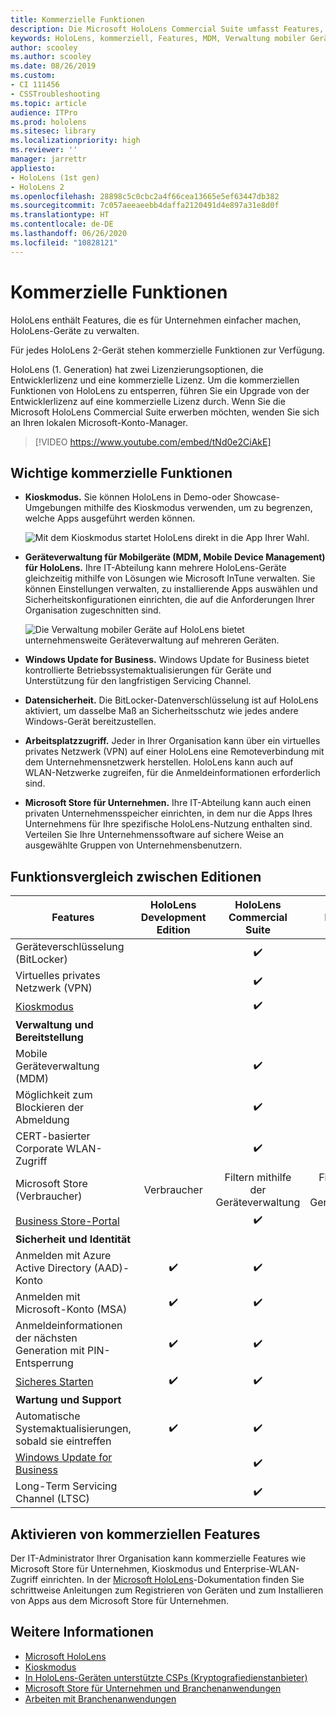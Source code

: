 ```yaml
---
title: Kommerzielle Funktionen
description: Die Microsoft HoloLens Commercial Suite umfasst Features, die es für Unternehmen einfacher machen, HoloLens-Geräte zu verwalten. HoloLens 2-Geräte sind standardmäßig mit kommerziellen Funktionen ausgestattet.
keywords: HoloLens, kommerziell, Features, MDM, Verwaltung mobiler Geräte, Kioskmodus
author: scooley
ms.author: scooley
ms.date: 08/26/2019
ms.custom:
- CI 111456
- CSSTroubleshooting
ms.topic: article
audience: ITPro
ms.prod: hololens
ms.sitesec: library
ms.localizationpriority: high
ms.reviewer: ''
manager: jarrettr
appliesto:
- HoloLens (1st gen)
- HoloLens 2
ms.openlocfilehash: 28898c5c0cbc2a4f66cea13665e5ef63447db382
ms.sourcegitcommit: 7c057aeeaeebb4daffa2120491d4e897a31e8d0f
ms.translationtype: HT
ms.contentlocale: de-DE
ms.lasthandoff: 06/26/2020
ms.locfileid: "10828121"
---
```

# Kommerzielle Funktionen

HoloLens enthält Features, die es für Unternehmen einfacher machen, HoloLens-Geräte zu verwalten.

Für jedes HoloLens 2-Gerät stehen kommerzielle Funktionen zur Verfügung.

HoloLens (1. Generation) hat zwei Lizenzierungsoptionen, die Entwicklerlizenz und eine kommerzielle Lizenz. Um die kommerziellen Funktionen von HoloLens zu entsperren, führen Sie ein Upgrade von der Entwicklerlizenz auf eine kommerzielle Lizenz durch. Wenn Sie die Microsoft HoloLens Commercial Suite erwerben möchten, wenden Sie sich an Ihren lokalen Microsoft-Konto-Manager.

>[!VIDEO https://www.youtube.com/embed/tNd0e2CiAkE]

## Wichtige kommerzielle Funktionen

- **Kioskmodus.** Sie können HoloLens in Demo-oder Showcase-Umgebungen mithilfe des Kioskmodus verwenden, um zu begrenzen, welche Apps ausgeführt werden können.

  ![Mit dem Kioskmodus startet HoloLens direkt in die App Ihrer Wahl.](images/201608-kioskmode-400px.png)

- **Geräteverwaltung für Mobilgeräte (MDM, Mobile Device Management) für HoloLens.** Ihre IT-Abteilung kann mehrere HoloLens-Geräte gleichzeitig mithilfe von Lösungen wie Microsoft InTune verwalten. Sie können Einstellungen verwalten, zu installierende Apps auswählen und Sicherheitskonfigurationen einrichten, die auf die Anforderungen Ihrer Organisation zugeschnitten sind.

  ![Die Verwaltung mobiler Geräte auf HoloLens bietet unternehmensweite Geräteverwaltung auf mehreren Geräten.](images/201608-enterprisemanagement-400px.png)

- **Windows Update for Business.** Windows Update for Business bietet kontrollierte Betriebssystemaktualisierungen für Geräte und Unterstützung für den langfristigen Servicing Channel.
- **Datensicherheit.** Die BitLocker-Datenverschlüsselung ist auf HoloLens aktiviert, um dasselbe Maß an Sicherheitsschutz wie jedes andere Windows-Gerät bereitzustellen.
- **Arbeitsplatzzugriff.** Jeder in Ihrer Organisation kann über ein virtuelles privates Netzwerk (VPN) auf einer HoloLens eine Remoteverbindung mit dem Unternehmensnetzwerk herstellen. HoloLens kann auch auf WLAN-Netzwerke zugreifen, für die Anmeldeinformationen erforderlich sind.
- **Microsoft Store für Unternehmen.** Ihre IT-Abteilung kann auch einen privaten Unternehmensspeicher einrichten, in dem nur die Apps Ihres Unternehmens für Ihre spezifische HoloLens-Nutzung enthalten sind. Verteilen Sie Ihre Unternehmenssoftware auf sichere Weise an ausgewählte Gruppen von Unternehmensbenutzern.

## Funktionsvergleich zwischen Editionen

|Features |HoloLens Development Edition |HoloLens Commercial Suite |HoloLens 2 |
|---|:---:|:---:|:---:|
|Geräteverschlüsselung (BitLocker) | |✔️ |✔️ |
|Virtuelles privates Netzwerk (VPN) | |✔️ |✔️ |
|[Kioskmodus](hololens-kiosk.md) | |✔️ |✔️ |
|**Verwaltung und Bereitstellung** | | | |
|Mobile Geräteverwaltung (MDM) | |✔️ |✔️ |
|Möglichkeit zum Blockieren der Abmeldung | |✔️ |✔️ |
|CERT-basierter Corporate WLAN-Zugriff | |✔️ |✔️ |
|Microsoft Store (Verbraucher) |Verbraucher |Filtern mithilfe der Geräteverwaltung |Filtern mithilfe der Geräteverwaltung |
|[Business Store-Portal](https://docs.microsoft.com/microsoft-store/working-with-line-of-business-apps) | |✔️ |✔️ |
|**Sicherheit und Identität** | | | |
|Anmelden mit Azure Active Directory (AAD)-Konto |✔️ |✔️ |✔️ |
|Anmelden mit Microsoft-Konto (MSA) |✔️ |✔️ |✔️ |
|Anmeldeinformationen der nächsten Generation mit PIN-Entsperrung |✔️ |✔️ |✔️ |
|[Sicheres Starten](https://docs.microsoft.com/windows-hardware/design/device-experiences/oem-secure-boot) |✔️ |✔️ |✔️ |
|**Wartung und Support** | | | |
|Automatische Systemaktualisierungen, sobald sie eintreffen |✔️ |✔️ |✔️ |
|[Windows Update for Business](https://docs.microsoft.com/windows/deployment/update/waas-manage-updates-wufb) | |✔️ |✔️ |
|Long-Term Servicing Channel (LTSC) | |✔️ |✔️ |

## Aktivieren von kommerziellen Features

Der IT-Administrator Ihrer Organisation kann kommerzielle Features wie Microsoft Store für Unternehmen, Kioskmodus und Enterprise-WLAN-Zugriff einrichten. In der [Microsoft HoloLens](index.md)-Dokumentation finden Sie schrittweise Anleitungen zum Registrieren von Geräten und zum Installieren von Apps aus dem Microsoft Store für Unternehmen.

## Weitere Informationen

- [Microsoft HoloLens](index.md)
- [Kioskmodus](hololens-kiosk.md)
- [In HoloLens-Geräten unterstützte CSPs (Kryptografiedienstanbieter)](/windows/client-management/mdm/configuration-service-provider-reference#csps-supported-in-hololens-devices)
- [Microsoft Store für Unternehmen und Branchenanwendungen](https://blogs.technet.microsoft.com/sbucci/2016/04/13/windows-store-for-business-and-line-of-business-applications/)
- [Arbeiten mit Branchenanwendungen](/microsoft-store/working-with-line-of-business-apps)
